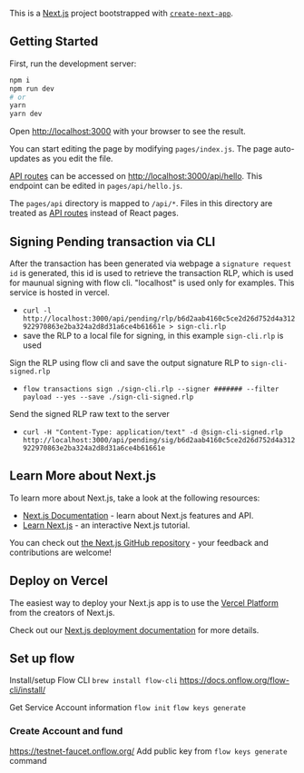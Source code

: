 This is a [Next.js](https://nextjs.org/) project bootstrapped with [`create-next-app`](https://github.com/vercel/next.js/tree/canary/packages/create-next-app).

## Getting Started

First, run the development server:

```bash
npm i
npm run dev
# or
yarn
yarn dev
```

Open [http://localhost:3000](http://localhost:3000) with your browser to see the result.

You can start editing the page by modifying `pages/index.js`. The page auto-updates as you edit the file.

[API routes](https://nextjs.org/docs/api-routes/introduction) can be accessed on [http://localhost:3000/api/hello](http://localhost:3000/api/hello). This endpoint can be edited in `pages/api/hello.js`.

The `pages/api` directory is mapped to `/api/*`. Files in this directory are treated as [API routes](https://nextjs.org/docs/api-routes/introduction) instead of React pages.

## Signing Pending transaction via CLI
After the transaction has been generated via webpage a `signature request id` is generated, this id is used to retrieve the transaction RLP, which is used for maunual signing with flow cli. "localhost" is used only for examples. This service is hosted in vercel.
 - `curl -l http://localhost:3000/api/pending/rlp/b6d2aab4160c5ce2d26d752d4a312922970863e2ba324a2d8d31a6ce4b61661e > sign-cli.rlp`
 - save the RLP to a local file for signing, in this example `sign-cli.rlp` is used

Sign the RLP using flow cli and save the output signature RLP to `sign-cli-signed.rlp`
 - `flow transactions sign ./sign-cli.rlp --signer ####### --filter payload --yes --save ./sign-cli-signed.rlp`

Send the signed RLP raw text to the server
 - `curl -H "Content-Type: application/text" -d @sign-cli-signed.rlp  http://localhost:3000/api/pending/sig/b6d2aab4160c5ce2d26d752d4a312922970863e2ba324a2d8d31a6ce4b61661e`


## Learn More about Next.js

To learn more about Next.js, take a look at the following resources:

- [Next.js Documentation](https://nextjs.org/docs) - learn about Next.js features and API.
- [Learn Next.js](https://nextjs.org/learn) - an interactive Next.js tutorial.

You can check out [the Next.js GitHub repository](https://github.com/vercel/next.js/) - your feedback and contributions are welcome!

## Deploy on Vercel

The easiest way to deploy your Next.js app is to use the [Vercel Platform](https://vercel.com/new?utm_medium=default-template&filter=next.js&utm_source=create-next-app&utm_campaign=create-next-app-readme) from the creators of Next.js.

Check out our [Next.js deployment documentation](https://nextjs.org/docs/deployment) for more details.

## Set up flow
Install/setup Flow CLI
`brew install flow-cli`
https://docs.onflow.org/flow-cli/install/

Get Service Account information
`flow init`
`flow keys generate`


### Create Account and fund
https://testnet-faucet.onflow.org/
Add public key from `flow keys generate` command
 

